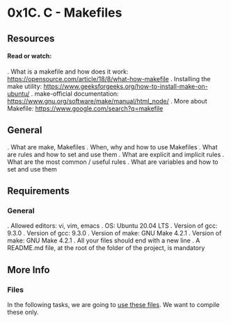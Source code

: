 # 0x1C. C - Makefiles

## Resources

#### Read or watch:
. What is a makefile and how does it work: https://opensource.com/article/18/8/what-how-makefile
. Installing the make utility: https://www.geeksforgeeks.org/how-to-install-make-on-ubuntu/
. make-official documentation: https://www.gnu.org/software/make/manual/html_node/
. More about Makefile: https://www.google.com/search?q=makefile

## General
. What are make, Makefiles
. When, why and how to use Makefiles
. What are rules and how to set and use them
. What are explicit and implicit rules
. What are the most common / useful rules
. What are variables and how to set and use them

## Requirements

### General
. Allowed editors: vi, vim, emacs
. OS: Ubuntu 20.04 LTS
. Version of gcc: 9.3.0
. Version of gcc: 9.3.0
. Version of make: GNU Make 4.2.1
. Version of make: GNU Make 4.2.1
. All your files should end with a new line
. A README.md file, at the root of the folder of the project, is mandatory

## More Info

### Files
In the following tasks, we are going to [use these files](https://github.com/alx-tools/0x1B.c). We want to compile these only.



